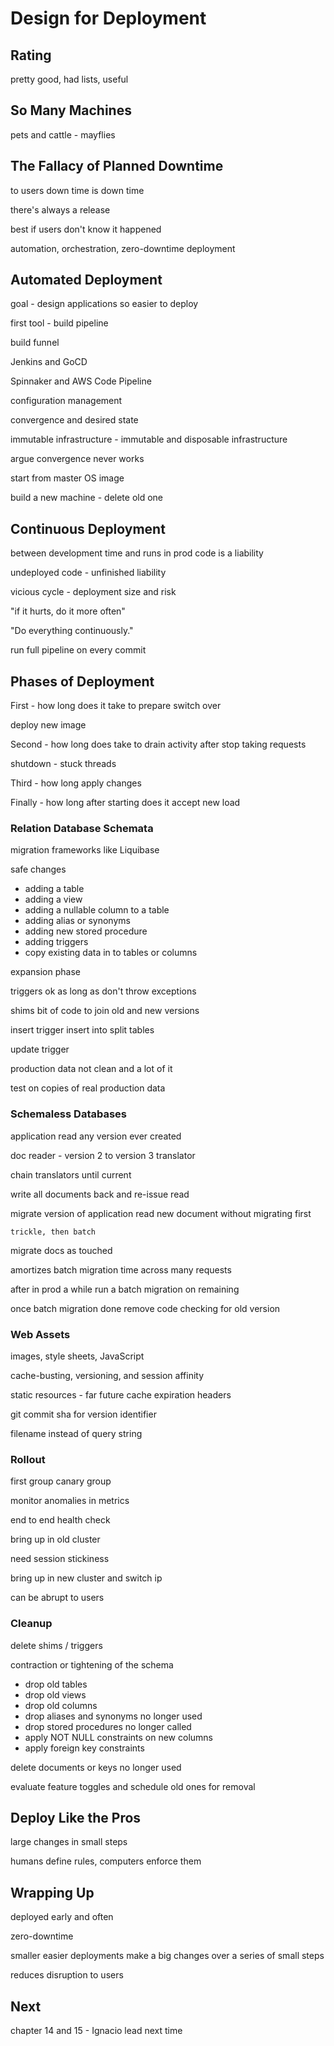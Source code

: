 # Design for Deployment

## Rating 

pretty good, had lists, useful

## So Many Machines

pets and cattle - mayflies

## The Fallacy of Planned Downtime

to users down time is down time

there's always a release

best if users don't know it happened

automation, orchestration, zero-downtime deployment

## Automated Deployment

goal - design applications so easier to deploy

first tool - build pipeline

build funnel

Jenkins and GoCD

Spinnaker and AWS Code Pipeline

configuration management

convergence and desired state

immutable infrastructure - immutable and disposable infrastructure

argue convergence never works

start from master OS image

build a new machine - delete old one

## Continuous Deployment

between development time and runs in prod code is a liability

undeployed code - unfinished liability

vicious cycle - deployment size and risk

"if it hurts, do it more often"

"Do everything continuously."

run full pipeline on every commit

## Phases of Deployment

First - how long does it take to prepare switch over

deploy new image

Second - how long does take to drain activity after stop taking requests

shutdown - stuck threads

Third - how long apply changes

Finally - how long after starting does it accept new load

### Relation Database Schemata

migration frameworks like Liquibase

safe changes
- adding a table
- adding a view
- adding a nullable column to a table
- adding alias or synonyms
- adding new stored procedure
- adding triggers
- copy existing data in to tables or columns

expansion phase

triggers ok as long as don't throw exceptions

shims bit of code to join old and new versions

insert trigger insert into split tables

update trigger

production data not clean and a lot of it

test on copies of real production data

### Schemaless Databases 

application read any version ever created

doc reader - version 2 to version 3 translator

chain translators until current

write all documents back and re-issue read

migrate version of application read new document 
without migrating first

`trickle, then batch`

migrate docs as touched

amortizes batch migration time across many requests

after in prod a while run a batch migration on remaining

once batch migration done remove code checking for old version

### Web Assets

images, style sheets, JavaScript

cache-busting, versioning, and session affinity

static resources - far future cache expiration headers

git commit sha for version identifier

filename instead of query string

### Rollout

first group canary group

monitor anomalies in metrics

end to end health check

bring up in old cluster

need session stickiness

bring up in new cluster and switch ip

can be abrupt to users

### Cleanup

delete shims / triggers

contraction or tightening of the schema

- drop old tables
- drop old views
- drop old columns
- drop aliases and synonyms no longer used
- drop stored procedures no longer called
- apply NOT NULL constraints on new columns
- apply foreign key constraints

delete documents or keys no longer used

evaluate feature toggles and schedule old ones for removal

## Deploy Like the Pros

large changes in small steps

humans define rules, computers enforce them

## Wrapping Up

deployed early and often

zero-downtime

smaller easier deployments make a big changes over a series of small steps

reduces disruption to users

## Next

chapter 14 and 15 - Ignacio lead next time




















  



